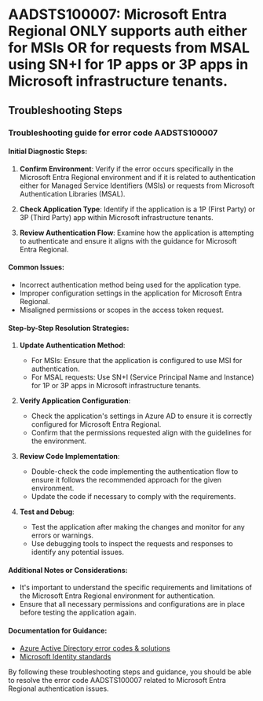 # AADSTS100007: Microsoft Entra Regional ONLY supports auth either for MSIs OR for requests from MSAL using SN+I for 1P apps or 3P apps in Microsoft infrastructure tenants.


## Troubleshooting Steps
### Troubleshooting guide for error code AADSTS100007

#### Initial Diagnostic Steps:
1. **Confirm Environment**: Verify if the error occurs specifically in the Microsoft Entra Regional environment and if it is related to authentication either for Managed Service Identifiers (MSIs) or requests from Microsoft Authentication Libraries (MSAL).

2. **Check Application Type**: Identify if the application is a 1P (First Party) or 3P (Third Party) app within Microsoft infrastructure tenants.

3. **Review Authentication Flow**: Examine how the application is attempting to authenticate and ensure it aligns with the guidance for Microsoft Entra Regional.

#### Common Issues:
- Incorrect authentication method being used for the application type.
- Improper configuration settings in the application for Microsoft Entra Regional.
- Misaligned permissions or scopes in the access token request.

#### Step-by-Step Resolution Strategies:
1. **Update Authentication Method**:
    - For MSIs: Ensure that the application is configured to use MSI for authentication.
    - For MSAL requests: Use SN+I (Service Principal Name and Instance) for 1P or 3P apps in Microsoft infrastructure tenants.

2. **Verify Application Configuration**:
    - Check the application's settings in Azure AD to ensure it is correctly configured for Microsoft Entra Regional.
    - Confirm that the permissions requested align with the guidelines for the environment.

3. **Review Code Implementation**:
    - Double-check the code implementing the authentication flow to ensure it follows the recommended approach for the given environment.
    - Update the code if necessary to comply with the requirements.

4. **Test and Debug**:
    - Test the application after making the changes and monitor for any errors or warnings.
    - Use debugging tools to inspect the requests and responses to identify any potential issues.

#### Additional Notes or Considerations:
- It's important to understand the specific requirements and limitations of the Microsoft Entra Regional environment for authentication.
- Ensure that all necessary permissions and configurations are in place before testing the application again.

#### Documentation for Guidance:
- [Azure Active Directory error codes & solutions](https://docs.microsoft.com/en-us/azure/active-directory/develop/reference-aadsts-error-codes)
- [Microsoft Identity standards](https://learn.microsoft.com/en-us/azure/active-directory/develop/authentication-understand-protocols)

By following these troubleshooting steps and guidance, you should be able to resolve the error code AADSTS100007 related to Microsoft Entra Regional authentication issues.
